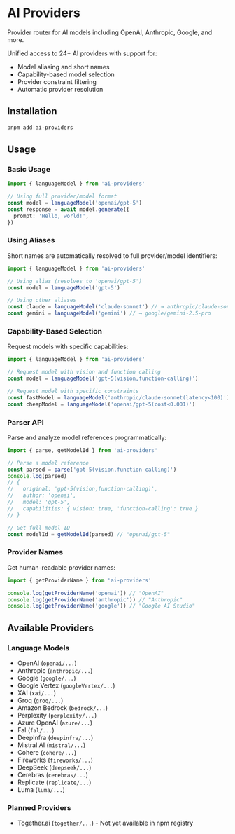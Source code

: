 # AI Providers

Provider router for AI models including OpenAI, Anthropic, Google, and more.

Unified access to 24+ AI providers with support for:

- Model aliasing and short names
- Capability-based model selection
- Provider constraint filtering
- Automatic provider resolution

## Installation

```bash
pnpm add ai-providers
```

## Usage

### Basic Usage

```typescript
import { languageModel } from 'ai-providers'

// Using full provider/model format
const model = languageModel('openai/gpt-5')
const response = await model.generate({
  prompt: 'Hello, world!',
})
```

### Using Aliases

Short names are automatically resolved to full provider/model identifiers:

```typescript
import { languageModel } from 'ai-providers'

// Using alias (resolves to 'openai/gpt-5')
const model = languageModel('gpt-5')

// Using other aliases
const claude = languageModel('claude-sonnet') // → anthropic/claude-sonnet-4.5
const gemini = languageModel('gemini') // → google/gemini-2.5-pro
```

### Capability-Based Selection

Request models with specific capabilities:

```typescript
import { languageModel } from 'ai-providers'

// Request model with vision and function calling
const model = languageModel('gpt-5(vision,function-calling)')

// Request model with specific constraints
const fastModel = languageModel('anthropic/claude-sonnet(latency<100)')
const cheapModel = languageModel('openai/gpt-5(cost<0.001)')
```

### Parser API

Parse and analyze model references programmatically:

```typescript
import { parse, getModelId } from 'ai-providers'

// Parse a model reference
const parsed = parse('gpt-5(vision,function-calling)')
console.log(parsed)
// {
//   original: 'gpt-5(vision,function-calling)',
//   author: 'openai',
//   model: 'gpt-5',
//   capabilities: { vision: true, 'function-calling': true }
// }

// Get full model ID
const modelId = getModelId(parsed) // "openai/gpt-5"
```

### Provider Names

Get human-readable provider names:

```typescript
import { getProviderName } from 'ai-providers'

console.log(getProviderName('openai')) // "OpenAI"
console.log(getProviderName('anthropic')) // "Anthropic"
console.log(getProviderName('google')) // "Google AI Studio"
```

## Available Providers

### Language Models

- OpenAI (`openai/...`)
- Anthropic (`anthropic/...`)
- Google (`google/...`)
- Google Vertex (`googleVertex/...`)
- XAI (`xai/...`)
- Groq (`groq/...`)
- Amazon Bedrock (`bedrock/...`)
- Perplexity (`perplexity/...`)
- Azure OpenAI (`azure/...`)
- Fal (`fal/...`)
- DeepInfra (`deepinfra/...`)
- Mistral AI (`mistral/...`)
- Cohere (`cohere/...`)
- Fireworks (`fireworks/...`)
- DeepSeek (`deepseek/...`)
- Cerebras (`cerebras/...`)
- Replicate (`replicate/...`)
- Luma (`luma/...`)

### Planned Providers

- Together.ai (`together/...`) - Not yet available in npm registry
